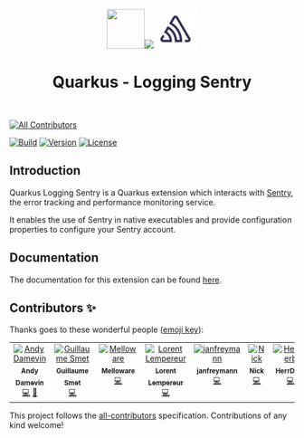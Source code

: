 <div align="center">

<img src="https://github.com/quarkiverse/.github/blob/main/assets/images/quarkus.svg" width="67" height="70" ><img src="https://github.com/quarkiverse/.github/blob/main/assets/images/plus-sign.svg" height="70" ><img src="https://github.com/quarkiverse/quarkus-logging-sentry/blob/main/docs/modules/ROOT/assets/images/sentry.svg" height="70" >

# Quarkus - Logging Sentry
</div>
<br>


<!-- ALL-CONTRIBUTORS-BADGE:START - Do not remove or modify this section -->
[![All Contributors](https://img.shields.io/badge/all_contributors-4-orange.svg?style=flat-square)](#contributors-)
<!-- ALL-CONTRIBUTORS-BADGE:END -->


[![Build](https://github.com/quarkiverse/quarkus-moneta/workflows/Build/badge.svg)](https://github.com/quarkiverse/quarkus-moneta/actions?query=workflow%3ABuild)
[![Version](https://img.shields.io/maven-central/v/io.quarkiverse.loggingsentry/quarkus-logging-sentry?logo=apache-maven&style=flat-square)](https://search.maven.org/artifact/io.quarkiverse.loggingsentry/quarkus-logging-sentry)
[![License](https://img.shields.io/badge/License-Apache%202.0-yellow.svg)](https://opensource.org/licenses/Apache-2.0)


## Introduction

Quarkus Logging Sentry is a Quarkus extension which interacts with [Sentry](https://sentry.io/), the error tracking and performance monitoring service.

It enables the use of Sentry in native executables and provide configuration properties to configure your Sentry account.

## Documentation

The documentation for this extension can be found [here](https://quarkiverse.github.io/quarkiverse-docs/quarkus-logging-sentry/dev/index.html).

## Contributors ✨

Thanks goes to these wonderful people ([emoji key](https://allcontributors.org/docs/en/emoji-key)):

<!-- ALL-CONTRIBUTORS-LIST:START - Do not remove or modify this section -->
<!-- prettier-ignore-start -->
<!-- markdownlint-disable -->
<table>
  <tbody>
    <tr>
      <td align="center" valign="top" width="14.28%"><a href="https://github.com/ia3andy"><img src="https://avatars.githubusercontent.com/u/2223984?v=4?s=100" width="100px;" alt="Andy Damevin"/><br /><sub><b>Andy Damevin</b></sub></a><br /><a href="https://github.com/quarkiverse/quarkus-logging-sentry/commits?author=ia3andy" title="Code">💻</a> <a href="#maintenance-ia3andy" title="Maintenance">🚧</a></td>
      <td align="center" valign="top" width="14.28%"><a href="https://lesincroyableslivres.fr/"><img src="https://avatars.githubusercontent.com/u/1279749?v=4?s=100" width="100px;" alt="Guillaume Smet"/><br /><sub><b>Guillaume Smet</b></sub></a><br /><a href="https://github.com/quarkiverse/quarkus-logging-sentry/commits?author=gsmet" title="Code">💻</a></td>
      <td align="center" valign="top" width="14.28%"><a href="https://melloware.com"><img src="https://avatars.githubusercontent.com/u/4399574?v=4?s=100" width="100px;" alt="Melloware"/><br /><sub><b>Melloware</b></sub></a><br /><a href="https://github.com/quarkiverse/quarkus-logging-sentry/commits?author=melloware" title="Code">💻</a></td>
      <td align="center" valign="top" width="14.28%"><a href="https://github.com/looorent"><img src="https://avatars.githubusercontent.com/u/8242900?v=4?s=100" width="100px;" alt="Lorent Lempereur"/><br /><sub><b>Lorent Lempereur</b></sub></a><br /><a href="https://github.com/quarkiverse/quarkus-logging-sentry/commits?author=looorent" title="Code">💻</a></td>
      <td align="center" valign="top" width="14.28%"><a href="https://github.com/janfreymann"><img src="https://avatars.githubusercontent.com/u/5231877?v=4?s=100" width="100px;" alt="janfreymann"/><br /><sub><b>janfreymann</b></sub></a><br /><a href="https://github.com/quarkiverse/quarkus-logging-sentry/commits?author=janfreymann" title="Code">💻</a></td>
      <td align="center" valign="top" width="14.28%"><a href="https://github.com/NickBeginner"><img src="https://avatars.githubusercontent.com/u/83872101?v=4?s=100" width="100px;" alt="Nick"/><br /><sub><b>Nick</b></sub></a><br /><a href="https://github.com/quarkiverse/quarkus-logging-sentry/commits?author=NickBeginner" title="Code">💻</a></td>
      <td align="center" valign="top" width="14.28%"><a href="https://github.com/HerrDerb"><img src="https://avatars.githubusercontent.com/u/7398256?v=4?s=100" width="100px;" alt="HerrDerb"/><br /><sub><b>HerrDerb</b></sub></a><br /><a href="https://github.com/quarkiverse/quarkus-logging-sentry/commits?author=HerrDerb" title="Code">💻</a></td>
    </tr>
  </tbody>
</table>

<!-- markdownlint-restore -->
<!-- prettier-ignore-end -->

<!-- ALL-CONTRIBUTORS-LIST:END -->

This project follows the [all-contributors](https://github.com/all-contributors/all-contributors) specification. Contributions of any kind welcome!